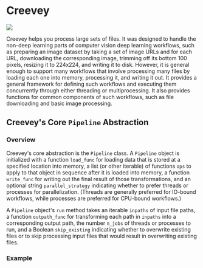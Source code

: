 # Creevey

![](https://images.pottermore.com/bxd3o8b291gf/22qh5bCcA0g28OeKCwgwgE/70be84ace5da257fbd54d1ca0c06972c/ColinCreevey_WB_F2_ColinHoldingCamera_Still_080615_Land.jpg?w=320&h=320&fit=thumb&f=left&q=85)

Creevey helps you process large sets of files. It was designed to handle the non-deep learning parts of computer vision deep learning workflows, such as preparing an image dataset by taking a set of image URLs and for each URL, downloading the corresponding image, trimming off its bottom 100 pixels, resizing it to 224x224, and writing it to disk. However, it is general enough to support many workflows that involve processing many files by loading each one into memory, processing it, and writing it out. It provides a general framework for defining such workflows and executing them concurrently through either threading or multiprocessing. It also provides functions for common components of such workflows, such as file downloading and basic image processing.

## Creevey's Core `Pipeline` Abstraction

### Overview

 Creevey's core abstraction is the `Pipeline` class. A `Pipeline` object is initialized with a function `load_func` for loading data that is stored at a specified location into memory, a list (or other iterable) of functions `ops` to apply to that object in sequence after it is loaded into memory, a function `write_func` for writing out the final result of those transformations, and an optional string `parallel_strategy` indicating whether to prefer threads or processes for parallelization. (Threads are generally preferred for IO-bound workflows, while processes are preferred for CPU-bound workflows.)
 
 A `Pipeline` object's `run` method takes an iterable `inpaths` of input file paths, a function `outpath_func` for transforming each path in `inpaths` into a corresponding output path, the number `n_jobs` of threads or processes to run, and a Boolean `skip_existing` indicating whether to overwrite existing files or to skip processing input files that would result in overwriting existing files.
 
 ### Example
